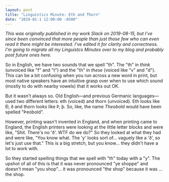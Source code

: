 ```yaml
---
layout: post
title: "Linguistics Minute: Eth and Thorn"
date: "2019-01-1 12:00:00 -0500"
---
```

_This was originally published in my work Slack on 2019-08-15, but I've since
been convinced that more people than just those few who can even read it there
might be interested. I've edited it for clarity and correctness. I'm going to
migrate all my Linguistcs Minutes over to my blog and probably post future ones
here._

So in English, we have two sounds that we spell "th". The "th" in _think_
(unvoiced like "f" and "t") and the "th" in _these_ (voiced like "v" and "d").
This can be a bit confusing when you run across a new word in print, but most
native speakers have an intuitive grasp over when to use which sound (mostly to
do with nearby vowels) that it works out OK.

But it wasn't always so. Old English—and previous Germanic languages—used two
different letters: eth (voiced) and thorn (unvoiced). Eth looks like Ð, ð and
thorn looks like Þ, þ. So, like, the name _Theobold_ would have been spelled
"Þeobold".

However, printing wasn't invented in England, and when printing came to England,
the English printers were looking at the little letter blocks and were like,
"Shit. There's no 'ð'. WTF do we do?" So they looked at what they had and were
like, "You know what. The 'y' looks sort of… vaguely like a 'ð', so let's just
use that." This is a big stretch, but you know… they didn't have a lot to work
with.

So they started spelling things that we spell with "th" today with a "y". The
upshot of all of this is that it was never pronounced "ye shoppe" and doesn't
mean "you shop"… it was pronounced "the shop" because it was … the shop.

